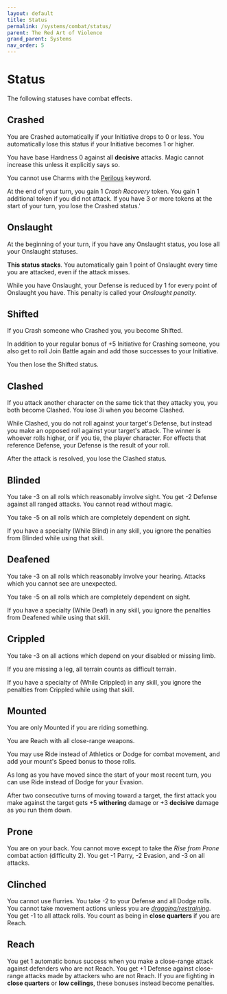 ```yaml
---
layout: default
title: Status
permalink: /systems/combat/status/
parent: The Red Art of Violence
grand_parent: Systems
nav_order: 5
---
```


# Status

The following statuses have combat effects.

## Crashed

You are Crashed automatically if your Initiative drops to 0 or less. You
automatically lose this status if your Initiative becomes 1 or higher.

You have base Hardness 0 against all **decisive** attacks. Magic cannot increase
this unless it explicitly says so.

You cannot use Charms with the
[Perilous](/venture/systems/charms/keywords#perilous) keyword.

At the end of your turn, you gain 1 _Crash Recovery_ token. You gain 1
additional token if you did not attack. If you have 3 or more tokens at the
start of your turn, you lose the Crashed status.'

## Onslaught

At the beginning of your turn, if you have any Onslaught status, you lose all
your Onslaught statuses.

**This status stacks**. You automatically gain 1 point of Onslaught every time
you are attacked, even if the attack misses.

While you have Onslaught, your Defense is reduced by 1 for every point of
Onslaught you have. This penalty is called your _Onslaught penalty_.

## Shifted

If you Crash someone who Crashed you, you become Shifted.

In addition to your regular bonus of +5 Initiative for Crashing someone, you
also get to roll Join Battle again and add those successes to your Initiative.

You then lose the Shifted status.

## Clashed

If you attack another character on the same tick that they attacky you, you both
become Clashed. You lose 3i when you become Clashed.

While Clashed, you do not roll against your target's Defense, but instead you
make an opposed roll against your target's attack. The winner is whoever rolls
higher, or if you tie, the player character. For effects that reference Defense,
your Defense is the result of your roll.

After the attack is resolved, you lose the Clashed status.

## Blinded

You take -3 on all rolls which reasonably involve sight. You get -2 Defense
against all ranged attacks. You cannot read without magic.

You take -5 on all rolls which are completely dependent on sight.

If you have a specialty (While Blind) in any skill, you ignore the penalties
from Blinded while using that skill.

## Deafened

You take -3 on all rolls which reasonably involve your hearing. Attacks which
you cannot see are unexpected.

You take -5 on all rolls which are completely dependent on sight.

If you have a specialty (While Deaf) in any skill, you ignore the penalties
from Deafened while using that skill.

## Crippled

You take -3 on all actions which depend on your disabled or missing limb.

If you are missing a leg, all terrain counts as difficult terrain.

If you have a specialty of (While Crippled) in any skill, you ignore the
penalties from Crippled while using that skill.

## Mounted

You are only Mounted if you are riding something.

You are Reach with all close-range weapons.

You may use Ride instead of Athletics or Dodge for combat movement, and add your
mount's Speed bonus to those rolls.

As long as you have moved since the start of your most recent turn, you can use
Ride instead of Dodge for your Evasion.

After two consecutive turns of moving toward a target, the first attack you make
against the target gets +5 **withering** damage or +3 **decisive** damage as you
run them down.

## Prone

You are on your back. You cannot move except to take the _Rise from Prone_
combat action (difficulty 2). You get -1 Parry, -2 Evasion, and -3 on all
attacks.

## Clinched

You cannot use flurries. You take -2 to your Defense and all Dodge rolls. You
cannot take movement actions unless you are
[_dragging/restraining_](/venture/systems/combat/gambits#restrain-drag). You get
-1 to all attack rolls. You count as being in **close quarters** if you are
Reach.

## Reach

You get 1 automatic bonus success when you make a close-range attack against
defenders who are not Reach. You get +1 Defense against close-range attacks
made by attackers who are not Reach. If you are fighting in **close quarters**
or **low ceilings**, these bonuses instead become penalties.

